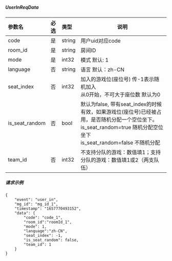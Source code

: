 ##### UserInReqData

| 参数名            | 必选  | 类型     | 说明                                                                                                                         |
|:---------------|:----|:-------|----------------------------------------------------------------------------------------------------------------------------|
| code           | 是   | string | 用户uid对应code                                                                                                                |
| room_id        | 是   | string | 房间ID                                                                                                                       |
| mode           | 是   | int32  | 模式 默认: 1                                                                                                                   |
| language       | 否   | string | 语言 默认：zh-CN                                                                                                                |
| seat_index     | 否   | int32  | 加入的游戏位(座位号) 传-1表示随机加入<br/>从0开始，不可大于座位数 默认为0                                                                                |
| is_seat_random | 否   | bool   | 默认为false, 带有seat_index的时候有效，如果游戏位(座位号)已经被占用，是否随机分配一个空位坐下。<br/> is_seat_random=true 随机分配空位坐下<br/>is_seat_random=false 不随机分配 |
| team_id        | 否   | int32  | 不支持分队的游戏：数值填1；支持分队的游戏：数值填1或2（两支队伍）                                                                                         |


##### 请求示例
```
{
    "event": "user_in",
    "mg_id": "mg_id_1",
    "timestamp": "1657770493152",
    "data": {
        "code": "code_1",
        "room_id":"roomId_1",
        "mode": 1,
        "language":"zh-CN",
        "seat_index": -1,
        "is_seat_random": false,
        "team_id": 1
    }
}
```
